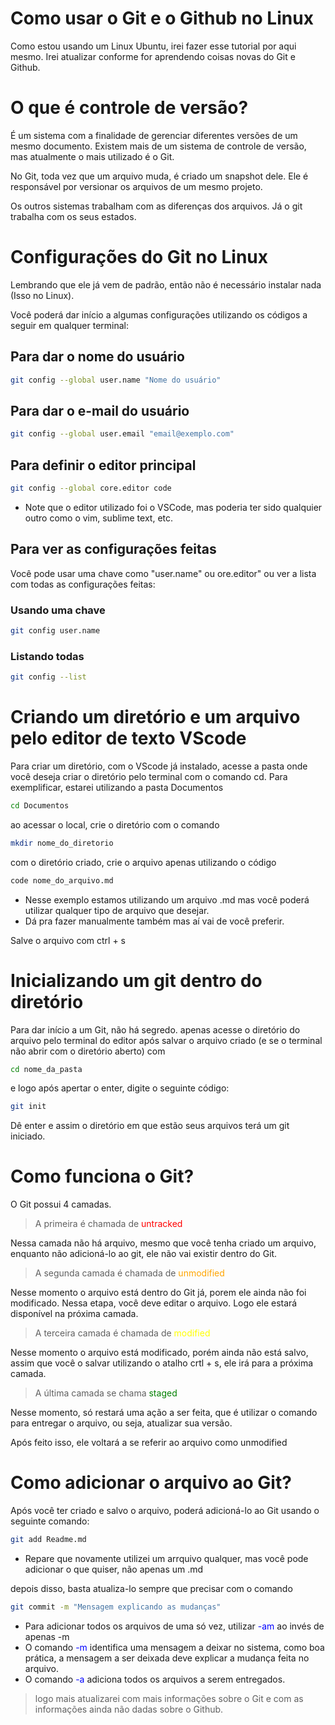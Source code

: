 # Como usar o Git e o Github no Linux

Como estou usando um Linux Ubuntu, irei fazer esse tutorial por aqui mesmo. Irei atualizar conforme for aprendendo coisas novas do Git e Github.  

# O que é controle de versão?

É um sistema com a finalidade de gerenciar diferentes versões de um mesmo documento. Existem mais de um sistema de controle de versão, mas atualmente o mais utilizado é o Git.

No Git, toda vez que um arquivo muda, é criado um snapshot dele. Ele é responsável por versionar os arquivos de um mesmo projeto. 

Os outros sistemas trabalham com as diferenças dos arquivos. Já o git trabalha com os seus estados.

# Configurações do Git no Linux

Lembrando que ele já vem de padrão, então não é necessário instalar nada (Isso no Linux).

Você poderá dar início a algumas configurações utilizando os códigos a seguir em qualquer terminal:

## Para dar o nome do usuário
```bash 
git config --global user.name "Nome do usuário"
``` 
## Para dar o e-mail do usuário
```bash
git config --global user.email "email@exemplo.com"
```
## Para definir o editor principal
```bash
git config --global core.editor code
```
* Note que o editor utilizado foi o VSCode, mas poderia ter sido qualquier outro como o vim, sublime text, etc.

## Para ver as configurações feitas
Você pode usar uma chave como "user.name" ou ore.editor" ou ver a lista com todas as configurações feitas:
### Usando uma chave
```bash
git config user.name
```
### Listando todas
```bash
git config --list
```
# Criando um diretório e um arquivo pelo editor de texto VScode

Para criar um diretório, com o VScode já instalado, acesse a pasta onde você deseja criar o diretório pelo terminal com o comando cd. Para exemplificar, estarei utilizando a pasta Documentos
```bash
cd Documentos
```
ao acessar o local, crie o diretório com o comando
```bash
mkdir nome_do_diretorio
```
com o diretório criado, crie o arquivo apenas utilizando o código
```bash
code nome_do_arquivo.md
```
* Nesse exemplo estamos utilizando um arquivo .md mas você poderá utilizar qualquer tipo de arquivo que desejar. 
* Dá pra fazer manualmente também mas aí vai de você preferir.

Salve o arquivo com ctrl + s

# Inicializando um git dentro do diretório

Para dar início a um Git, não há segredo. apenas acesse o diretório do arquivo pelo terminal do editor após salvar o arquivo criado (e se o terminal não abrir com o diretório aberto) com 
```bash 
cd nome_da_pasta
```
e logo após apertar o enter, digite o seguinte código:
```bash
git init
```
Dê enter e assim o diretório em que estão seus arquivos terá um git iniciado.

# Como funciona o Git?
O Git possui 4 camadas.

>A primeira é chamada de <font color=red>untracked</font> 

Nessa camada não há arquivo, mesmo que você tenha criado um arquivo, enquanto não adicioná-lo ao git, ele não vai existir dentro do Git.

> A segunda camada é chamada de <font color=orange>unmodified</font>

Nesse momento o arquivo está dentro do Git já, porem ele ainda não foi modificado. Nessa etapa, você deve editar o arquivo. Logo ele estará disponível na próxima camada.

> A terceira camada é chamada de <font color=yellow>modified</font>

Nesse momento o arquivo está modificado, porém ainda não está salvo, assim que você o salvar utilizando o atalho crtl + s, ele irá para a próxima camada.

> A última camada se chama <font color=green>staged</font>

Nesse momento, só restará uma ação a ser feita, que é utilizar o comando para entregar o arquivo, ou seja, atualizar sua versão.

Após feito isso, ele voltará a se referir ao arquivo como unmodified

# Como adicionar o arquivo ao Git?

Após você ter criado e salvo o arquivo, poderá adicioná-lo ao Git usando o seguinte comando:
```bash
git add Readme.md
```
* Repare que novamente utilizei um arrquivo qualquer, mas você pode adicionar o que quiser, não apenas um .md

depois disso, basta atualiza-lo sempre que precisar com o comando 
```bash
git commit -m "Mensagem explicando as mudanças"
```
* Para adicionar todos os arquivos de uma só vez, utilizar <font color=blue>-am</font> ao invés de apenas -m
* O comando <font color=blue>-m</font> identifica uma mensagem a deixar no sistema, como boa prática, a mensagem a ser deixada deve explicar a mudança feita no arquivo.
* O comando <font color=blue>-a</font> adiciona todos os arquivos a serem entregados.

> logo mais atualizarei com mais informações sobre o Git e com as informações ainda não dadas sobre o Github.